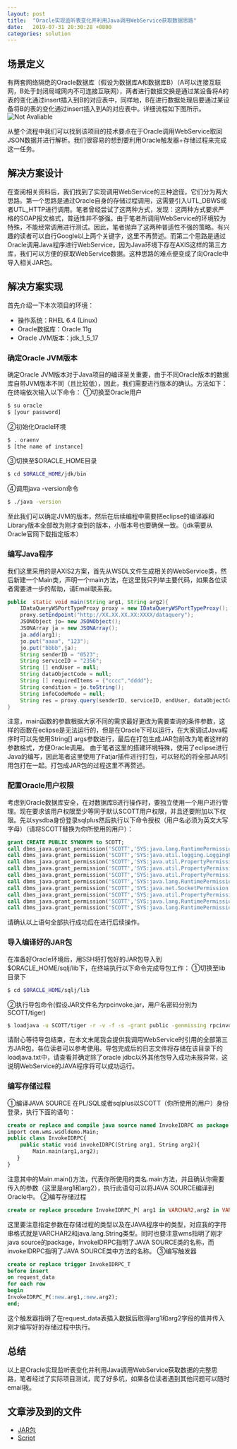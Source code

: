 ```yaml
---
layout: post
title:  "Oracle实现监听表变化并利用Java调用WebService获取数据思路"
date:   2019-07-31 20:30:28 +0800
categories: solution
---
```

## 场景定义
有两套网络隔绝的Oracle数据库（假设为数据库A和数据库B）（A可以连接互联网，B处于封闭局域网内不可连接互联网），两者进行数据交换是通过某设备将A的表的变化通过insert插入到B的对应表中，同样地，B在进行数据处理后要通过某设备将B的表的变化通过insert插入到A的对应表中。详细流程如下图所示。
![Not Avaliable](https://res.cloudinary.com/do3aoy3xf/image/upload/v1532685258/morningstarwang.github.io/_posts/Oracle实现监听表变化并利用Java调用WebService获取数据思路/Oracle实现监听表变化并利用Java调用WebService获取数据思路-1.png)

从整个流程中我们可以找到该项目的技术要点在于Oracle调用WebService取回JSON数据并进行解析。我们很容易的想到要利用Oracle触发器+存储过程来完成这一任务。
## 解决方案设计
在查阅相关资料后，我们找到了实现调用WebService的三种途径，它们分为两大思路。第一个思路是通过Oracle自身的存储过程调用，这需要引入UTL_DBWS或者UTL_HTTP进行调用。笔者曾经尝试了这两种方式，发现：这两种方式要求严格的SOAP报文格式，普适性并不够强。由于笔者所调用WebService的环境较为特殊，不能经常调用进行测试。因此，笔者抛弃了这两种普适性不强的策略。有兴趣的读者可以自行Google以上两个关键字，这里不再赘述。而第二个思路是通过Oracle调用Java程序进行WebService，因为Java环境下存在AXIS这样的第三方库，我们可以方便的获取WebService数据。这种思路的难点便变成了向Oracle中导入相关JAR包。
## 解决方案实现
首先介绍一下本次项目的环境：
- 操作系统：RHEL 6.4 (Linux)
- Oracle数据库：Oracle 11g
- Oracle JVM版本：jdk_1_5_17

### 确定Oracle JVM版本
确定Oracle JVM版本对于Java项目的编译至关重要，由于不同Oracle版本的数据库自带JVM版本不同（且比较低），因此，我们需要进行版本的确认。方法如下：
在终端依次输入以下命令：
①切换至Oracle用户
```bash
$ su oracle
$ [your password]
```
②初始化Oracle环境
```bash
$ . oraenv
$ [the name of instance]
```
③切换至$ORACLE_HOME目录
```bash
$ cd $ORALCE_HOME/jdk/bin
```
④调用java -version命令
```bash
$ ./java -version
```
至此我们可以确定JVM的版本，然后在后续编程中需要把eclipse的编译器和Library版本全部改为刚才查到的版本，小版本号也要确保一致。（jdk需要从Oracle官网下载指定版本）
### 编写Java程序
我们这里采用的是AXIS2方案，首先从WSDL文件生成相关的WebService类，然后新建一个Main类，声明一个main方法，在这里我只列举主要代码，如果各位读者需要进一步的帮助，请Email联系我。
```java
public  static void main(String arg1, String arg2){
    IDataQueryWSPortTypeProxy proxy = new IDataQueryWSPortTypeProxy();
    proxy.setEndpoint("http://XX.XX.XX.XX:XXXX/dataquery");
    JSONObject jo= new JSONObject();
    JSONArray ja = new JSONArray();
    ja.add(arg1);
    jo.put("aaaa", "123");
    jo.put("bbbb",ja);
    String senderID = "0523";
    String serviceID = "2356";
    String [] endUser = null; 
    String dataObjectCode = null;
    String [] requiredItems = {"cccc","dddd"};
    String condition = jo.toString();
    String infoCodeMode = null;
    String res = proxy.query(senderID, serviceID, endUser, dataObjectCode, condition, requiredItems, infoCodeMode, arg1, arg2);
}
```
注意，main函数的参数根据大家不同的需求最好更改为需要查询的条件参数，这样的函数在eclipse是无法运行的，但是在Oracle下可以运行，在大家调试Java程序时可以先使用String[] args参数进行，最后在打包生成JAR包前改为笔者这样的参数格式，方便Oracle调用。
由于笔者这里的搭建环境特殊，使用了eclipse进行Java的编写，因此笔者这里使用了Fatjar插件进行打包，可以轻松的将全部JAR引用包打在一起。打包成JAR包的过程这里不再赘述。
### 配置Oracle用户权限
考虑到Oracle数据库安全，在对数据库B进行操作时，要独立使用一个用户进行管理。现在要求该用户权限至少等同于默认SCOTT用户权限，并且还要附加以下权限。先以sysdba身份登录sqlplus然后执行以下命令授权（用户名必须为英文大写字母）（请将SCOTT替换为你所使用的用户）：
```sql
grant CREATE PUBLIC SYNONYM to SCOTT;
call dbms_java.grant_permission('SCOTT','SYS:java.lang.RuntimePermission', 'shutdownHooks', '' );
call dbms_java.grant_permission('SCOTT','SYS:java.util.logging.LoggingPermission', 'control', '' );
call dbms_java.grant_permission('SCOTT','SYS:java.util.PropertyPermission','http.proxySet','write');
call dbms_java.grant_permission('SCOTT','SYS:java.util.PropertyPermission','http.proxyHost', 'write');
call dbms_java.grant_permission('SCOTT','SYS:java.util.PropertyPermission','http.proxyPort', 'write');
call dbms_java.grant_permission('SCOTT','SYS:java.lang.RuntimePermission','getClassLoader','');
call dbms_java.grant_permission('SCOTT','SYS:java.net.SocketPermission','*','connect,resolve');
call dbms_java.grant_permission('SCOTT','SYS:java.util.PropertyPermission','*','read,write');
call dbms_java.grant_permission('SCOTT','SYS:java.lang.RuntimePermission','setFactory','');
call dbms_java.grant_permission('SCOTT','SYS:java.lang.RuntimePermission', 'accessClassInPackage.sun.util.calendar','');
```
请确认以上语句全部执行成功后在进行后续操作。
### 导入编译好的JAR包
在准备好Oracle环境后，用SSH将打包好的JAR包导入到$ORACLE_HOME/sqlj/lib下，在终端执行以下命令完成导包工作：
①切换至lib目录下
```bash
$ cd $ORACLE_HOME/sqlj/lib
```
②执行导包命令(假设JAR文件名为rpcinvoke.jar，用户名密码分别为SCOTT/tiger)
```bash
$ loadjava -u SCOTT/tiger -r -v -f -s -grant public -genmissing rpcinvoke.jar >& loadjava.txt
```
请耐心等待导包结束，在本文末尾我会提供我调用WebService时引用的全部第三方JAR包，各位读者可以参考使用。导包完成后的日志文件将存储在该目录下的loadjava.txt中，请查看并确定除了oracle jdbc以外其他包导入成功未报异常，这说明WebService的JAVA程序将可以成功运行。
### 编写存储过程
①编译JAVA SOURCE
在PL/SQL或者sqlplus以SCOTT（你所使用的用户）身份登录，执行下面的语句：
```sql
create or replace and compile java source named InvokeIDRPC as package wms;
import com.wms.wsdldemo.Main;
public class InvokeIDRPC{
    public static void invokeIDRPC(String arg1, String arg2){
        Main.main(arg1,arg2);
   }
}
```
注意其中的Main.main()方法，代表你所使用的类名.main方法，并且确认你需要传入的参数（这里是arg1和arg2），执行此语句可以将JAVA SOURCE编译到Oracle中。
②编写存储过程
```sql
create or replace procedure InvokeIDRPC_P( arg1 in VARCHAR2,arg2 in VARCHAR2) as language java name 'wms.InvokeIDRPC.invokeIDRPC(java.lang.String,java.lang.String)';
```
这里要注意指定参数在存储过程的类型以及在JAVA程序中的类型，对应我的字符串格式就是VARCHAR2和java.lang.String类型。同时也要注意wms指明了刚才java source的package，InvokeIDRPC指明了JAVA SOURCE类的名称，而invokeIDRPC指明了JAVA SOURCE类中方法的名称。
③编写触发器
```sql
create or replace trigger InvokeIDRPC_T
before insert
on request_data
for each row
begin
InvokeIDRPC_P(:new.arg1,:new.arg2);
end;
```
这个触发器指明了在request_data表插入数据后取得arg1和arg2字段的值并传入刚才编写好的存储过程中执行。
## 总结
以上是Oracle实现监听表变化并利用Java调用WebService获取数据的完整思路，笔者经过了实际项目测试，爬了好多坑，如果各位读者遇到其他问题可以随时email我。
## 文章涉及到的文件
- [JAR包](https://github.com/morningstarwang/oracle_wsdl/raw/master/JARs.zip)
- [Script](https://github.com/morningstarwang/oracle_wsdl/raw/master/Script.sql)
